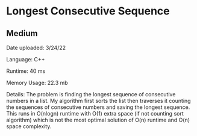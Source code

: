 
# Longest Consecutive Sequence

## Medium

Date uploaded: 3/24/22

Language: C++

Runtime: 40 ms

Memory Usage: 22.3 mb

Details: The problem is finding the longest sequence of consecutive numbers in a list. My algorithm first sorts the list then traverses it counting the sequences of consecutive numbers and saving the longest sequence. This runs in O(nlogn) runtime with O(1) extra space (if not counting sort algorithm) which is not the most optimal solution of O(n) runtime and O(n) space complexity.
